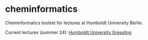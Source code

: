 # cheminformatics
 
Cheminformatics toolset for lectures at Humboldt University Berlin.

Current lectures (summer 24): [Humboldt University Gressling](https://agnes.hu-berlin.de/lupo/rds?state=verpublish&status=init&vmfile=no&moduleCall=webInfo&publishConfFile=webInfoPerson&publishSubDir=personal&keep=y&purge=y&personal.pid=31821#lecture)
